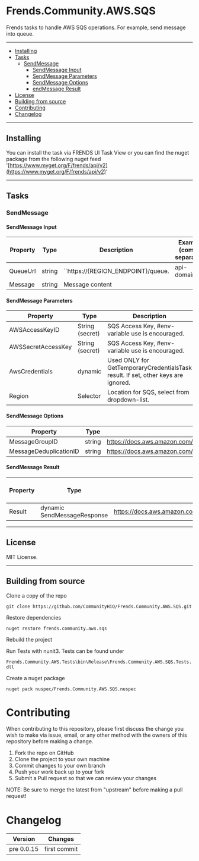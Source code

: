 # Frends.Community.AWS.SQS
Frends tasks to handle AWS SQS operations. For example, send message into queue.
***
- [Installing](#installing)
- [Tasks](#tasks)
  - [SendMessage](#sendmessage)
    - [SendMessage Input](#sendmessage-input)
    - [SendMessage Parameters](#sendmessage-parameters)
	- [SendMessage Options](#sendmessage-options)
    - [endMessage Result](#sendmessage-result)
- [License](#license)
- [Building from source](#building-from-source)
- [Contributing](#contributing)
- [Changelog](#changelog)

***
## Installing
You can install the task via FRENDS UI Task View or you can find the nuget package from the following nuget feed
'[https://www.myget.org/F/frends/api/v2](https://www.myget.org/F/frends/api/v2)'
***
## Tasks

### SendMessage

#### SendMessage Input
Property | Type | Description | Example (comma separated)
---------|------|-------------|--------
QueueUrl | string | ``https://{REGION_ENDPOINT}/queue.|api-domain|/{YOUR_ACCOUNT_NUMBER}/{YOUR_QUEUE_NAME} |``
Message | string | Message content | 


#### SendMessage Parameters
Property | Type | Description | Example (comma separated)
---------|------|-------------|--------
AWSAccessKeyID | String (secret) | SQS Access Key, #env-variable use is encouraged. | AKIAIOSFODNN7EXAMPLE
AWSSecretAccessKey | String (secret) | SQS Access Key, #env-variable use is encouraged. | wJalrXUtnFEMI/K7MDENG/bPxRfiCYEXAMPLEKEY
AwsCredentials | dynamic | Used ONLY for GetTemporaryCredentialsTask result. If set, other keys are ignored. | #result[Get Temporary Credentials]
Region | Selector | Location for SQS, select from dropdown-list. | EUWest1

#### SendMessage Options
Property | Type | Description | Example (comma separated)
---------|------|-------------|--------
MessageGroupID | string | https://docs.aws.amazon.com/AWSSimpleQueueService/latest/APIReference/API_SendMessage.html | 7
MessageDeduplicationID  | string |  https://docs.aws.amazon.com/AWSSimpleQueueService/latest/APIReference/API_SendMessage.html | System.Guid.NewGuid().ToString()

#### SendMessage Result
Property | Type | Description | Example (comma separated)
---------|------|-------------|--------
Result | dynamic SendMessageResponse | https://docs.aws.amazon.com/sdkfornet/latest/apidocs/items/TSQSSendMessageResponseNET45.html | 
***

## License
MIT License.
***
## Building from source

Clone a copy of the repo

`git clone https://github.com/CommunityHiQ/Frends.Community.AWS.SQS.git`

Restore dependencies

`nuget restore frends.community.aws.sqs`

Rebuild the project

Run Tests with nunit3. Tests can be found under

`Frends.Community.AWS.Tests\bin\Release\Frends.Community.AWS.SQS.Tests.dll`

Create a nuget package

`nuget pack nuspec/Frends.Community.AWS.SQS.nuspec`

# Contributing
When contributing to this repository, please first discuss the change you wish to make via issue, email, or any other method with the owners of this repository before making a change.

1. Fork the repo on GitHub
2. Clone the project to your own machine
3. Commit changes to your own branch
4. Push your work back up to your fork
5. Submit a Pull request so that we can review your changes

NOTE: Be sure to merge the latest from "upstream" before making a pull request!

# Changelog

| Version             | Changes              |
| --------------------| ---------------------|
| pre 0.0.15 | first commit  |